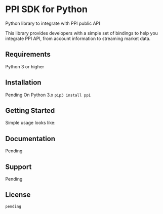 # PPI SDK for Python

Python library to integrate with PPI public API

This library provides developers with a simple set of bindings to help you integrate PPI API, from account information to streaming market data.

## Requirements

Python 3 or higher

## Installation

Pending On Python 3.x
`pip3 install ppi`


## Getting Started

  Simple usage looks like:

## Documentation 

Pending

##  Support 

Pending

## License 

```
pending
```
